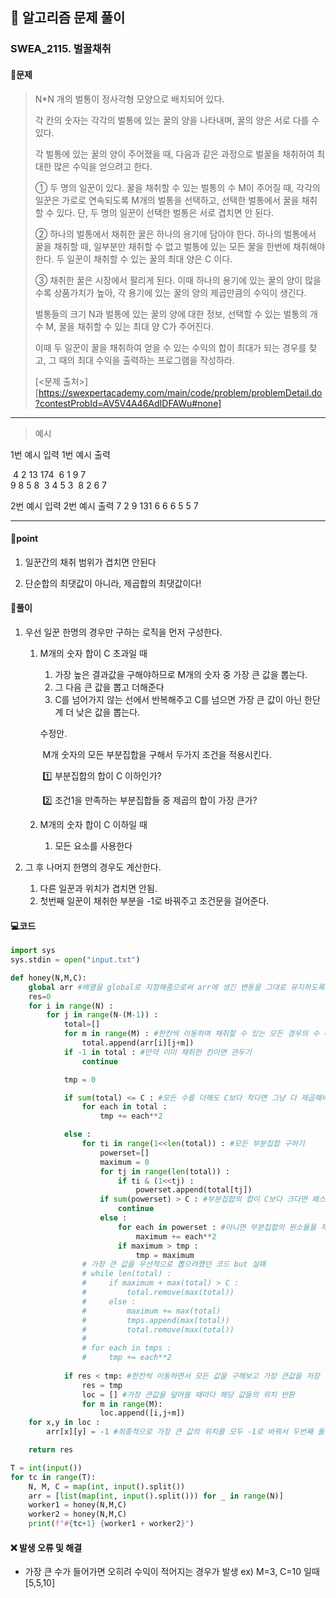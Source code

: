 ## 🐌 알고리즘 문제 풀이

### SWEA_2115. 벌꿀채취

#### 📒문제

> N*N 개의 벌통이 정사각형 모양으로 배치되어 있다.
>
> 각 칸의 숫자는 각각의 벌통에 있는 꿀의 양을 나타내며, 꿀의 양은 서로 다를 수 있다.
>
> 각 벌통에 있는 꿀의 양이 주어졌을 때, 다음과 같은 과정으로 벌꿀을 채취하여 최대한 많은 수익을 얻으려고 한다.
>
> ① 두 명의 일꾼이 있다. 꿀을 채취할 수 있는 벌통의 수 M이 주어질 때, 각각의 일꾼은 가로로 연속되도록 M개의 벌통을 선택하고, 
> 	 선택한 벌통에서 꿀을 채취할 수 있다. 단, 두 명의 일꾼이 선택한 벌통은 서로 겹치면 안 된다. 
>
> ② 하나의 벌통에서 채취한 꿀은 하나의 용기에 담아야 한다. 하나의 벌통에서 꿀을 채취할 때, 일부분만 채취할 수 없고 벌통에 있는 모든 꿀을 한번에 채취해야 한다. 두 일꾼이 채취할 수 있는 꿀의 최대 양은 C 이다.
>
> ③ 채취한 꿀은 시장에서 팔리게 된다. 이때 하나의 용기에 있는 꿀의 양이 많을수록 상품가치가 높아, 
> 	 각 용기에 있는 꿀의 양의 제곱만큼의 수익이 생긴다.
>
> 벌통들의 크기 N과 벌통에 있는 꿀의 양에 대한 정보, 선택할 수 있는 벌통의 개수 M, 꿀을 채취할 수 있는 최대 양 C가 주어진다.
>
> 이때 두 일꾼이 꿀을 채취하여 얻을 수 있는 수익의 합이 최대가 되는 경우를 찾고, 그 때의 최대 수익을 출력하는 프로그램을 작성하라.   
>
> [<문제 출처>][https://swexpertacademy.com/main/code/problem/problemDetail.do?contestProbId=AV5V4A46AdIDFAWu#none]



---

> 예시

1번 예시 입력				1번 예시 출력 

​	4 2 13							174
​	6 1 9 7  
​	9 8 5 8
​	3 4 5 3
​	8 2 6 7

2번 예시 입력				2번 예시 출력
	7 2 9							   131
	6 6 6
	5 5 7

----




#### 🚀point

1. 일꾼간의 채취 범위가 겹치면 안된다

1. 단순합의 최댓값이 아니라, 제곱합의 최댓값이다!

   


#### 🔎풀이

1. 우선 일꾼 한명의 경우만 구하는 로직을 먼저 구성한다.

   1. M개의 숫자 합이 C 초과일 때

      1. 가장 높은 결과값을 구해야하므로 M개의 숫자 중 가장 큰 값을 뽑는다.
      1. 그 다음 큰 값을 뽑고 더해준다
      1. C를 넘어가지 않는 선에서 반복해주고 C를 넘으면 가장 큰 값이 아닌 한단계 더 낮은 값을 뽑는다.

      수정안.

      ​	M개 숫자의 모든 부분집합을 구해서 두가지 조건을 적용시킨다.

      ​	:one: 부분집합의 합이 C 이하인가?

      ​	:two: 조건1을 만족하는 부분집합들 중 제곱의 합이 가장 큰가?

   1. M개의 숫자 합이 C 이하일 때

      1. 모든 요소를 사용한다

1. 그 후 나머지 한명의 경우도 계산한다.

   1. 다른 일꾼과 위치가 겹치면 안됨.
   1. 첫번째 일꾼이 채취한 부분을 -1로 바꿔주고 조건문을 걸어준다.

   


#### 💻코드

```python
import sys
sys.stdin = open("input.txt")

def honey(N,M,C):
    global arr #배열을 global로 지정해줌으로써 arr에 생긴 변동을 그대로 유지하도록 함
    res=0
    for i in range(N) :
        for j in range(N-(M-1)) :
            total=[]
            for m in range(M) : #한칸씩 이동하며 채취할 수 있는 모든 경우의 수 따지기
                total.append(arr[i][j+m])
            if -1 in total : #만약 이미 채취한 칸이면 관두기
                continue

            tmp = 0

            if sum(total) <= C : #모든 수를 더해도 C보다 작다면 그냥 다 제곱해버리기
                for each in total :
                    tmp += each**2

            else :
                for ti in range(1<<len(total)) : #모든 부분집합 구하기
                    powerset=[]
                    maximum = 0
                    for tj in range(len(total)) :
                        if ti & (1<<tj) :
                            powerset.append(total[tj])
                    if sum(powerset) > C : #부분집합의 합이 C보다 크다면 패스
                        continue
                    else :
                        for each in powerset : #아니면 부분집합의 원소들을 제곱하고 더해주기
                            maximum += each**2
                        if maximum > tmp :
                            tmp = maximum
				# 가장 큰 값을 우선적으로 뽑으려했던 코드 but 실패
                # while len(total) :
                #     if maximum + max(total) > C :
                #         total.remove(max(total))
                #     else :
                #         maximum += max(total)
                #         tmps.append(max(total))
                #         total.remove(max(total))
                #
                # for each in tmps :
                #     tmp += each**2
                
            if res < tmp: #한칸씩 이동하면서 모든 값을 구해보고 가장 큰값을 저장
                res = tmp
                loc = [] #가장 큰값을 덮어쓸 때마다 해당 값들의 위치 반환
                for m in range(M): 
                    loc.append([i,j+m])
    for x,y in loc :
        arr[x][y] = -1 #최종적으로 가장 큰 값의 위치를 모두 -1로 바꿔서 두번째 돌릴 때 겹치지 않도록 함

    return res

T = int(input())
for tc in range(T):
    N, M, C = map(int, input().split())
    arr = [list(map(int, input().split())) for _ in range(N)]
    worker1 = honey(N,M,C)
    worker2 = honey(N,M,C)
    print(f"#{tc+1} {worker1 + worker2}")
```



#### ❌ 발생 오류 및 해결

- 가장 큰 수가 들어가면 오히려 수익이 적어지는 경우가 발생 ex) M=3, C=10 일때 [5,5,10]

  

